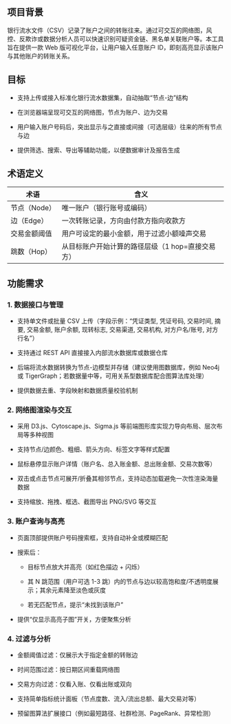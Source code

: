 ## 项目背景

银行流水文件（CSV）记录了账户之间的转账往来。通过可交互的网络图，风控、反欺诈或数据分析人员可以快速识别可疑资金链、黑名单关联账户等。本工具旨在提供一款 Web 版可视化平台，让用户输入任意账户 ID，即刻高亮显示该账户与其他账户的转账关系。

## 目标

* 支持上传或接入标准化银行流水数据集，自动抽取“节点-边”结构

* 在浏览器端呈现可交互的网络图，节点为账户、边为交易

* 用户输入账户号码后，突出显示与之直接或间接（可选层级）往来的所有节点与边

* 提供筛选、搜索、导出等辅助功能，以便数据审计及报告生成

## 术语定义

| 术语       | 含义                          |
| -------- | --------------------------- |
| 节点（Node） | 唯一账户（银行账号或编码）               |
| 边（Edge）  | 一次转账记录，方向由付款方指向收款方          |
| 交易金额阈值   | 用户可设定的最小金额，用于过滤小额噪声交易       |
| 跳数（Hop）  | 从目标账户开始计算的路径层级（1 hop=直接交易方） |

## 功能需求

### 1. 数据接口与管理

* 支持单文件或批量 CSV 上传（字段示例：“凭证类型, 凭证号码, 交易时间, 摘要, 交易金额, 账户余额, 现转标志, 交易渠道, 交易机构, 对方户名/账号, 对方行名”）

* 支持通过 REST API 直接接入内部流水数据库或数据仓库

* 后端将流水数据转换为节点-边模型并存储（建议使用图数据库，例如 Neo4j 或 TigerGraph；若数据量中等，可用关系型数据库配合图算法库处理）

* 提供数据去重、字段映射和数据质量校验机制

### 2. 网络图渲染与交互

* 采用 D3.js、Cytoscape.js、Sigma.js 等前端图形库实现力导向布局、层次布局等多种视图

* 支持节点/边颜色、粗细、箭头方向、标签文字等样式配置

* 鼠标悬停显示账户详情（账户名、总入账金额、总出账金额、交易次数等）

* 双击或点击节点可展开/折叠其相邻节点，支持动态加载避免一次性渲染海量数据

* 支持缩放、拖拽、框选、截图导出 PNG/SVG 等交互

### 3. 账户查询与高亮

* 页面顶部提供账户号码搜索框，支持自动补全或模糊匹配

* 搜索后：

  * 目标节点放大并高亮（如红色描边 + 闪烁）

  * 其 N 跳范围（用户可选 1-3 跳）内的节点与边以较高饱和度/不透明度展示；其余元素降至淡色或灰度

  * 若无匹配节点，提示“未找到该账户”

* 提供“仅显示高亮子图”开关，方便聚焦分析

### 4. 过滤与分析

* 金额阈值过滤：仅展示大于指定金额的转账边

* 时间范围过滤：按日期区间重载网络图

* 交易方向过滤：仅看入账、仅看出账或双向

* 支持简单指标统计面板（节点度数、流入/流出总额、最大交易对等）

* 预留图算法扩展接口（例如最短路径、社群检测、PageRank、异常检测）


